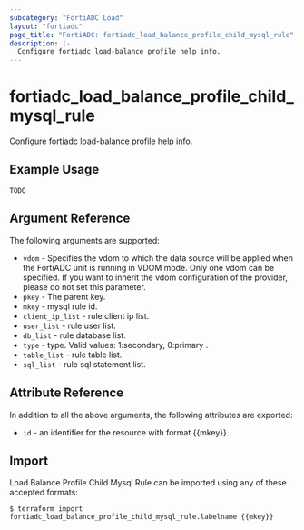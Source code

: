 ```yaml
---
subcategory: "FortiADC Load"
layout: "fortiadc"
page_title: "FortiADC: fortiadc_load_balance_profile_child_mysql_rule"
description: |-
  Configure fortiadc load-balance profile help info.
---
```


# fortiadc_load_balance_profile_child_mysql_rule
Configure fortiadc load-balance profile help info.

## Example Usage
```hcl
TODO
```

## Argument Reference

The following arguments are supported:

* `vdom` - Specifies the vdom to which the data source will be applied when the FortiADC unit is running in VDOM mode. Only one vdom can be specified. If you want to inherit the vdom configuration of the provider, please do not set this parameter.
* `pkey` - The parent key.
* `mkey` - mysql rule id.
* `client_ip_list` - rule client ip list. 
* `user_list` - rule user list. 
* `db_list` - rule database list. 
* `type` - type. Valid values: 1:secondary, 0:primary .
* `table_list` - rule table list. 
* `sql_list` - rule sql statement list. 

## Attribute Reference

In addition to all the above arguments, the following attributes are exported:
* `id` - an identifier for the resource with format {{mkey}}.

## Import
 Load Balance Profile Child Mysql Rule can be imported using any of these accepted formats:
```
$ terraform import fortiadc_load_balance_profile_child_mysql_rule.labelname {{mkey}}
```
